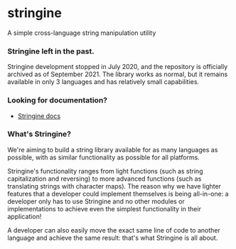 # stringine

A simple cross-language string manipulation utility

### Stringine left in the past.
Stringine development stopped in July 2020, and the repository is officially archived as of September 2021. The library works as normal, but it remains available in only 3 languages and has relatively small capabilities.

### Looking for documentation?

* [Stringine docs](https://github.com/kantondev/stringine/blob/master/docs.md)

### What's Stringine?

We're aiming to build a string library available for as many languages as possible, with as similar functionality as possible for all platforms.

Stringine's functionality ranges from light functions (such as string capitalization and reversing) to more advanced functions (such as translating strings with character maps).
The reason why we have lighter features that a developer could implement themselves is being all-in-one: a developer only has to use Stringine and no other modules or implementations to achieve even the simplest functionality in their application!

A developer can also easily move the exact same line of code to another language and achieve the same result: that's what Stringine is all about.
